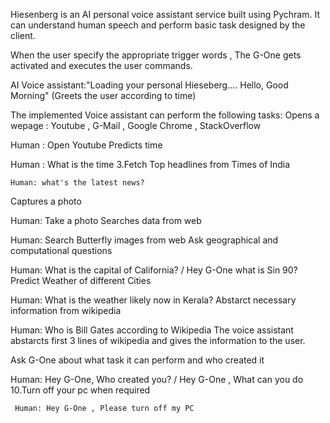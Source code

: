 Hiesenberg is an AI personal voice assistant service built using Pychram. It can understand human speech and perform basic task designed by the client.

When the user specify the appropriate trigger words , The G-One gets activated and executes the user commands.

AI Voice assistant:"Loading your personal Hieseberg.... Hello, Good Morning" (Greets the user according to time)

The implemented Voice assistant can perform the following tasks:
Opens a wepage : Youtube , G-Mail , Google Chrome , StackOverflow

 Human :  Open Youtube
Predicts time

 Human : What is the time
3.Fetch Top headlines from Times of India

	Human: what's the latest news?
Captures a photo

 Human: Take a photo
Searches data from web

 Human:  Search Butterfly images from web
Ask geographical and computational questions

 Human: What is the capital of California? / Hey G-One what is Sin 90?
Predict Weather of different Cities

 Human: What is the weather likely now in Kerala?
Abstarct necessary information from wikipedia

 Human: Who is Bill Gates according to Wikipedia
The voice assistant abstarcts first 3 lines of wikipedia and gives the information to the user.

Ask G-One about what task it can perform and who created it

 Human: Hey G-One, Who created you? / Hey G-One , What can you do
10.Turn off your pc when required

	 Human: Hey G-One , Please turn off my PC
